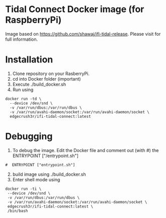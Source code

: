 # Tidal Connect Docker image (for RaspberryPi)

Image based on https://github.com/shawaj/ifi-tidal-release. Please visit for full information.

# Installation

1. Clone repository on your RasberryPi.
2. cd into Docker folder (important)
3. Execute ./build_docker.sh
4. Run using
```
docker run -td \
  --device /dev/snd \
  -v /var/run/dbus:/var/run/dbus \
  -v /var/run/avahi-daemon/socket:/var/run/avahi-daemon/socket \
  edgecrush3r/ifi-tidal-connect:latest
```

# Debugging

1. To debug the image. Edit the Docker file and comment out (with #) the ENTRYPOINT ["/entrypoint.sh"]
```
#  ENTRYPOINT ["entrypoint.sh"]
```
2. build image using ./build_docker.sh
3. Enter shell mode using
```
docker run -ti \
 --device /dev/snd \
 -v /var/run/dbus:/var/run/dbus \
 -v /var/run/avahi-daemon/socket:/var/run/avahi-daemon/socket \
 edgecrush3r/ifi-tidal-connect:latest \
 /bin/bash
```
